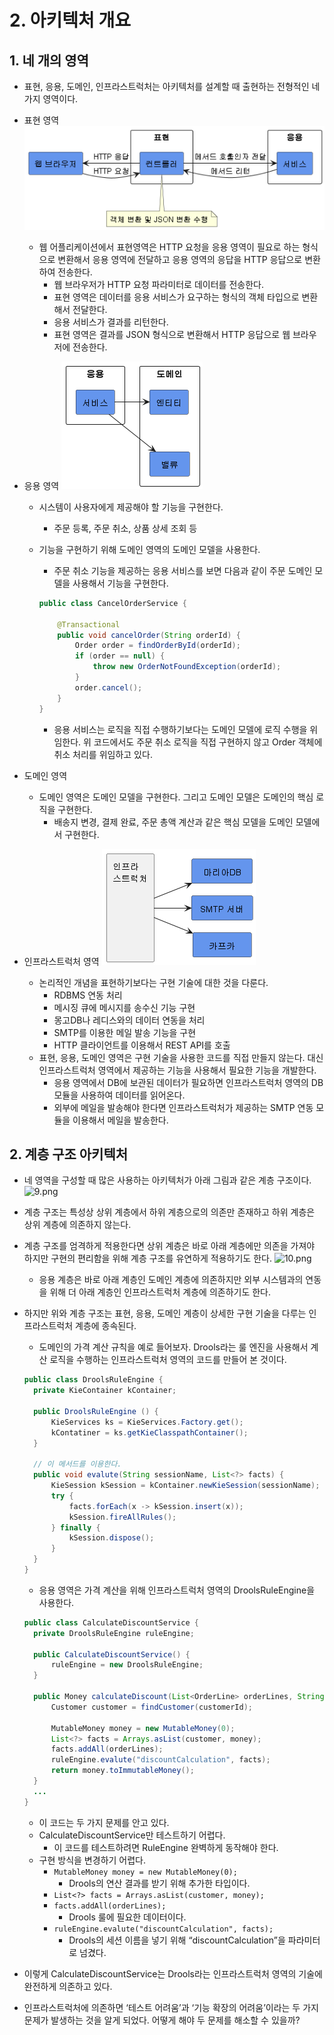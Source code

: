 # 2. 아키텍처 개요

## 1. 네 개의 영역

- 표현, 응용, 도메인, 인프라스트럭처는 아키텍처를 설계할 때 출현하는 전형적인 네가지 영역이다.
- 표현 영역
  ![6.png](./img/6.png)
  - 웹 어플리케이션에서 표현영역은 HTTP 요청을 응용 영역이 필요로 하는 형식으로 변환해서 응용 영역에 전달하고 응용 영역의 응답을 HTTP 응답으로 변환하여 전송한다.
    - 웹 브라우저가 HTTP 요청 파라미터로 데이터를 전송한다.
    - 표현 영역은 데이터를 응용 서비스가 요구하는 형식의 객체 타입으로 변환해서 전달한다.
    - 응용 서비스가 결과를 리턴한다.
    - 표현 영역은 결과를 JSON 형식으로 변환해서 HTTP 응답으로 웹 브라우저에 전송한다.
- 응용 영역
  ![7.png](./img/7.png)

  - 시스템이 사용자에게 제공해야 할 기능을 구현한다.
    - 주문 등록, 주문 취소, 상품 상세 조회 등
  - 기능을 구현하기 위해 도메인 영역의 도메인 모델을 사용한다.

    - 주문 취소 기능을 제공하는 응용 서비스를 보면 다음과 같이 주문 도메인 모델을 사용해서 기능을 구현한다.

    ```java
    public class CancelOrderService {

    	@Transactional
    	public void cancelOrder(String orderId) {
    		Order order = findOrderById(orderId);
    		if (order == null) {
    			throw new OrderNotFoundException(orderId);
    		}
    		order.cancel();
    	}
    }
    ```

    - 응용 서비스는 로직을 직접 수행하기보다는 도메인 모델에 로직 수행을 위임한다. 위 코드에서도 주문 취소 로직을 직접 구현하지 않고 Order 객체에 취소 처리를 위임하고 있다.

- 도메인 영역
  - 도메인 영역은 도메인 모델을 구현한다. 그리고 도메인 모델은 도메인의 핵심 로직을 구현한다.
    - 배송지 변경, 결제 완료, 주문 총액 계산과 같은 핵심 모델을 도메인 모델에서 구현한다.
- 인프라스트럭처 영역
  ![8.png](./img/8.png)
  - 논리적인 개념을 표현하기보다는 구현 기술에 대한 것을 다룬다.
    - RDBMS 연동 처리
    - 메시징 큐에 메시지를 송수신 기능 구현
    - 몽고DB나 레디스와의 데이터 연동을 처리
    - SMTP를 이용한 메일 발송 기능을 구현
    - HTTP 클라이언트를 이용해서 REST API를 호출
  - 표현, 응용, 도메인 영역은 구현 기술을 사용한 코드를 직접 만들지 않는다. 대신 인프라스트럭처 영역에서 제공하는 기능을 사용해서 필요한 기능을 개발한다.
    - 응용 영역에서 DB에 보관된 데이터가 필요하면 인프라스트럭처 영역의 DB 모듈을 사용하여 데이터를 읽어온다.
    - 외부에 메일을 발송해야 한다면 인프라스트럭처가 제공하는 SMTP 연동 모듈을 이용해서 메일을 발송한다.

## 2. 계층 구조 아키텍처

- 네 영역을 구성할 때 많은 사용하는 아키텍처가 아래 그림과 같은 계층 구조이다.
  ![9.png](https://s3-us-west-2.amazonaws.com/secure.notion-static.com/af02c3cc-26cb-4f89-a545-f5c0832916cc/9.png)
- 계층 구조는 특성상 상위 계층에서 하위 계층으로의 의존만 존재하고 하위 계층은 상위 계층에 의존하지 않는다.
- 계층 구조를 엄격하게 적용한다면 상위 계층은 바로 아래 계층에만 의존을 가져야 하지만 구현의 편리함을 위해 계층 구조를 유연하게 적용하기도 한다.
  ![10.png](https://s3-us-west-2.amazonaws.com/secure.notion-static.com/60eaa15c-9512-4ec8-b1df-00e8ff607023/10.png)
  - 응용 계층은 바로 아래 계층인 도메인 계층에 의존하지만 외부 시스템과의 연동을 위해 더 아래 계층인 인프라스트럭처 계층에 의존하기도 한다.
- 하지만 위와 계층 구조는 표현, 응용, 도메인 계층이 상세한 구현 기술을 다루는 인프라스트럭처 계층에 종속된다.

  - 도메인의 가격 계산 규칙을 예로 들어보자. Drools라는 룰 엔진을 사용해서 계산 로직을 수행하는 인프라스트럭처 영역의 코드를 만들어 본 것이다.

  ```java
  public class DroolsRuleEngine {
  	private KieContainer kContainer;

  	public DroolsRuleEngine () {
  		KieServices ks = KieServices.Factory.get();
  		kContatiner = ks.getKieClasspathContainer();
  	}

  	// 이 메서드를 이용한다.
  	public void evalute(String sessionName, List<?> facts) {
  		KieSession kSession = kContainer.newKieSession(sessionName);
  		try {
  			facts.forEach(x -> kSession.insert(x));
  			kSession.fireAllRules();
  		} finally {
  			kSession.dispose();
  		}
  	}
  }
  ```

  - 응용 영역은 가격 계산을 위해 인프라스트럭처 영역의 DroolsRuleEngine을 사용한다.

  ```java
  public class CalculateDiscountService {
  	private DroolsRuleEngine ruleEngine;

  	public CalculateDiscountService() {
  		ruleEngine = new DroolsRuleEngine;
  	}

  	public Money calculateDiscount(List<OrderLine> orderLines, String customerId) {
  		Customer customer = findCustomer(customerId);

  		MutableMoney money = new MutableMoney(0);
  		List<?> facts = Arrays.asList(customer, money);
  		facts.addAll(orderLines);
  		ruleEngine.evalute("discountCalculation", facts);
  		return money.toImmutableMoney();
  	}
  	...
  }
  ```

  - 이 코드는 두 가지 문제를 안고 있다.
  - CalculateDiscountService만 테스트하기 어렵다.
    - 이 코드를 테스트하려면 RuleEngine 완벽하게 동작해야 한다.
  - 구현 방식을 변경하기 어렵다.
    - `MutableMoney money = new MutableMoney(0);`
      - Drools의 연산 결과를 받기 위해 추가한 타입이다.
    - `List<?> facts = Arrays.asList(customer, money); `
    - `facts.addAll(orderLines);`
      - Drools 룰에 필요한 데이터이다.
    - `ruleEngine.evalute("discountCalculation", facts);`
      - Drools의 세션 이름을 넣기 위해 “discountCalculation”을 파라미터로 넘겼다.

- 이렇게 CalculateDiscountService는 Drools라는 인프라스트럭처 영역의 기술에 완전하게 의존하고 있다.
- 인프라스트럭처에 의존하면 ‘테스트 어려움’과 ‘기능 확장의 어려움’이라는 두 가지 문제가 발생하는 것을 알게 되었다. 어떻게 해야 두 문제를 해소할 수 있을까?
